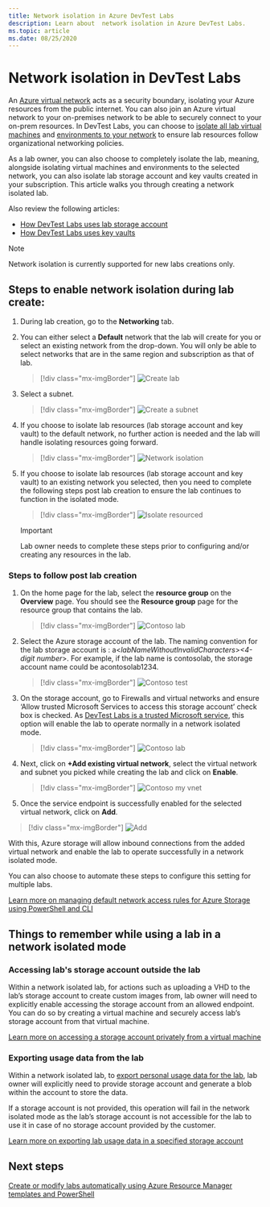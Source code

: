 ```yaml
---
title: Network isolation in Azure DevTest Labs
description: Learn about  network isolation in Azure DevTest Labs.
ms.topic: article
ms.date: 08/25/2020
---
```


# Network isolation in DevTest Labs

An [Azure virtual network](../virtual-network/virtual-networks-overview.md) acts as a security boundary, isolating your Azure resources from the public internet. You can also join an Azure virtual network to your on-premises network to be able to securely connect to your on-prem resources. In DevTest Labs, you can choose to [isolate all lab virtual machines](devtest-lab-configure-vnet.md) and [environments to your network](connect-environment-lab-virtual-network.md) to ensure lab resources follow organizational networking policies. 

As a lab owner, you can also choose to completely isolate the lab, meaning, alongside isolating virtual machines and environments to the selected network, you can also isolate lab storage account and key vaults created in your subscription. This article walks you through creating a network isolated lab. 

Also review the following articles:

- [How DevTest Labs uses lab storage account](encrypt-storage.md)
- [How DevTest Labs uses key vaults](devtest-lab-store-secrets-in-key-vault.md)
 
> [!NOTE]
> Network isolation is currently supported for new labs creations only.

## Steps to enable network isolation during lab create: 

1. During lab creation, go to the **Networking** tab.
1. You can either select a **Default** network that the lab will create for you or select an existing network from the drop-down. You will only be able to select networks that are in the same region and subscription as that of lab. 

    > [!div class="mx-imgBorder"]
    > ![Create lab](./media/network-isolation/create-lab.png)
1. Select a subnet.

    > [!div class="mx-imgBorder"]
    > ![Create a subnet](./media/network-isolation/create-lab-subnet.png)
1. If you choose to isolate lab resources (lab storage account and key vault) to the default network, no further action is needed and the lab will handle isolating resources going forward.
 
    > [!div class="mx-imgBorder"]
    > ![Network isolation](./media/network-isolation/isolate-lab-resources.png)
1. If you choose to isolate lab resources (lab storage account and key vault) to an existing network you selected, then you need to complete the following steps post lab creation to ensure the lab continues to function in the isolated mode. 
 
    > [!div class="mx-imgBorder"]
    > ![Isolate resourced](./media/network-isolation/isolate-my-vnet.png)

    > [!IMPORTANT]
    > Lab owner needs to complete these steps prior to configuring and/or creating any resources in the lab.

### Steps to follow post lab creation

1. On the home page for the lab, select the **resource group** on the **Overview** page. You should see the **Resource group** page for the resource group that contains the lab. 
 
   > [!div class="mx-imgBorder"]
   > ![Contoso lab](./media/network-isolation/contoso-lab.png)
1. Select the Azure storage account of the lab. The naming convention for the lab storage account is : a<*labNameWithoutInvalidCharacters*>*<4-digit number*>. For example, if the lab name is contosolab, the storage account name could be acontosolab1234.
 
   > [!div class="mx-imgBorder"]
   > ![Contoso test](./media/network-isolation/contoso-test.png)
1. On the storage account, go to Firewalls and virtual networks and ensure ‘Allow trusted Microsoft Services to access this storage account’ check box is checked. As [DevTest Labs is a trusted Microsoft service](https://docs.microsoft.com/azure/storage/common/storage-network-security#trusted-microsoft-services), this option will enable the lab to operate normally in a network isolated mode. 

   > [!div class="mx-imgBorder"]
   > ![Contoso lab](./media/network-isolation/contoso-lab-firewalls-vnets.png)
1. Next, click on **+Add existing virtual network**, select the virtual network and subnet you picked while creating the lab and click on **Enable**. 

   > [!div class="mx-imgBorder"]
   > ![Contoso my vnet](./media/network-isolation/contoso-lab-my-vnet.png)
5.	Once the service endpoint is successfully enabled for the selected virtual network, click on **Add**. 

   > [!div class="mx-imgBorder"]
   > ![Add](./media/network-isolation/contoso-firewall-add.png)
 
With this, Azure storage will allow inbound connections from the added virtual network and enable the lab to operate successfully in a network isolated mode. 

You can also choose to automate these steps to configure this setting for multiple labs. 

[Learn more on managing default network access rules for Azure Storage using PowerShell and CLI](https://docs.microsoft.com/azure/storage/common/storage-network-security?toc=/azure/virtual-network/toc.json#powershell)

## Things to remember while using a lab in a network isolated mode

### Accessing lab's storage account outside the lab 

Within a network isolated lab, for actions such as uploading a VHD to the lab’s storage account to create custom images from, lab owner will need to explicitly enable accessing the storage account from an allowed endpoint. You can do so by creating a virtual machine and securely access lab’s storage account from that virtual machine. 

[Learn more on accessing a storage account privately from a virtual machine](../private-link/create-private-endpoint-storage-portal.md)

### Exporting usage data from the lab 

Within a network isolated lab, to [export personal usage data for the lab](personal-data-delete-export.md), lab owner will explicitly need to provide storage account and generate a blob within the account to store the data. 

If a storage account is not provided, this operation will fail in the network isolated mode as the lab’s storage account is not accessible for the lab to use it in case of no storage account provided by the customer. 

[Learn more on exporting lab usage data in a specified storage account](personal-data-delete-export.md#azure-powershell)

## Next steps

[Create or modify labs automatically using Azure Resource Manager templates and PowerShell](devtest-lab-use-arm-and-powershell-for-lab-resources.md)
